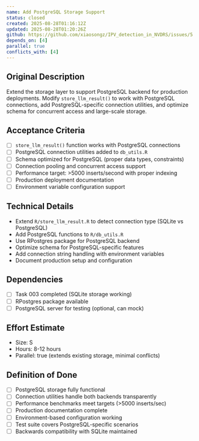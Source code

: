 ```yaml
---
name: Add PostgreSQL Storage Support
status: closed
created: 2025-08-28T01:16:12Z
updated: 2025-08-28T01:20:26Z
github: https://github.com/xiaosongz/IPV_detection_in_NVDRS/issues/5
depends_on: [4]
parallel: true
conflicts_with: [4]
---
```


## Original Description
Extend the storage layer to support PostgreSQL backend for production deployments. Modify `store_llm_result()` to work with PostgreSQL connections, add PostgreSQL-specific connection utilities, and optimize schema for concurrent access and large-scale storage.

## Acceptance Criteria
- [ ] `store_llm_result()` function works with PostgreSQL connections
- [ ] PostgreSQL connection utilities added to `db_utils.R`
- [ ] Schema optimized for PostgreSQL (proper data types, constraints)
- [ ] Connection pooling and concurrent access support
- [ ] Performance target: >5000 inserts/second with proper indexing
- [ ] Production deployment documentation
- [ ] Environment variable configuration support

## Technical Details
- Extend `R/store_llm_result.R` to detect connection type (SQLite vs PostgreSQL)
- Add PostgreSQL functions to `R/db_utils.R`
- Use RPostgres package for PostgreSQL backend
- Optimize schema for PostgreSQL-specific features
- Add connection string handling with environment variables
- Document production setup and configuration

## Dependencies
- [ ] Task 003 completed (SQLite storage working)
- [ ] RPostgres package available
- [ ] PostgreSQL server for testing (optional, can mock)

## Effort Estimate
- Size: S
- Hours: 8-12 hours
- Parallel: true (extends existing storage, minimal conflicts)

## Definition of Done
- [ ] PostgreSQL storage fully functional
- [ ] Connection utilities handle both backends transparently
- [ ] Performance benchmarks meet targets (>5000 inserts/sec)
- [ ] Production documentation complete
- [ ] Environment-based configuration working
- [ ] Test suite covers PostgreSQL-specific scenarios
- [ ] Backwards compatibility with SQLite maintained
